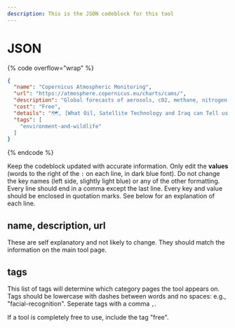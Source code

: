 ```yaml
---
description: This is the JSON codeblock for this tool
---
```


# JSON

{% code overflow="wrap" %}
```json
{
  "name": "Copernicus Atmospheric Monitoring",
  "url": "https://atmosphere.copernicus.eu/charts/cams/",
  "description": "Global forecasts of aerosols, c02, methane, nitrogen dioxide, and others.",
  "cost": "Free",
  "details": "🗺️, [What Oil, Satellite Technology and Iraq can Tell us About Pollution](https://www.bellingcat.com/resources/2021/04/15/what-oil-satellite-technology-and-iraq-can-tell-us-about-pollution/)",
  "tags": [
    "environment-and-wildlife"
  ]
}
```
{% endcode %}

Keep the codeblock updated with accurate information. Only edit the **values** (words to the right of the `:` on each line, in dark blue font). Do not change the key names (left side, slightly light blue) or any of the other formatting. Every line should end in a comma except the last line. Every key and value should be enclosed in quotation marks. See below for an explanation of each line.&#x20;

## name, description, url

These are self explanatory and not likely to change. They should match the information on the main tool page.

## tags

This list of tags will determine which category pages the tool appears on. Tags should be lowercase with dashes between words and no spaces: e.g., "facial-recognition". Seperate tags with a comma `,`.

If a tool is completely free to use, include the tag "free".

